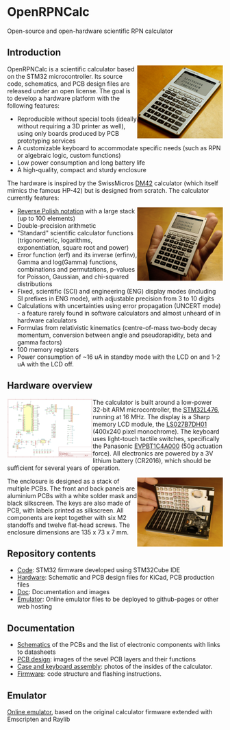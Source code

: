 # OpenRPNCalc
Open-source and open-hardware scientific RPN calculator

## Introduction

<img src="Doc/images/photo_34.jpg?raw=true" width="200" align="right">

OpenRPNCalc is a scientific calculator based on the STM32 microcontroller. Its source code, schematics, and PCB design files are released under an open license. The goal is to develop a hardware platform with the following features: 
  * Reproducible without special tools (ideally without requiring a 3D printer as well), using only boards produced by PCB prototyping services
  * A customizable keyboard to accommodate specific needs (such as RPN or algebraic logic, custom functions)
  * Low power consumption and long battery life
  * A high-quality, compact and sturdy enclosure

The hardware is inspired by the SwissMicros [DM42](https://www.swissmicros.com/product/dm42) calculator (which itself mimics the famous HP-42) but is designed from scratch. The calculator currently features: 

<img src="Doc/images/photo_front.jpg?raw=true" width="200" align="right">

  * [Reverse Polish notation](https://www.hpmuseum.org/rpn.htm) with a large stack (up to 100 elements)
  * Double-precision arithmetic
  * "Standard" scientific calculator functions (trigonometric, logarithms, exponentiation, square root and power)
  * Error function (erf) and its inverse (erfinv), Gamma and log(Gamma) functions, combinations and permutations, p-values for Poisson, Gaussian, and chi-squared distributions
  * Fixed, scientific (SCI) and engineering (ENG) display modes (including SI prefixes in ENG mode), with adjustable precision from 3 to 10 digits
  * Calculations with uncertainties using error propagation (UNCERT mode) - a feature rarely found in software calculators and almost unheard of in hardware calculators
  * Formulas from relativistic kinematics (centre-of-mass two-body decay momentum, conversion between angle and pseudorapidity, beta and gamma factors)
  * 100 memory registers
  * Power consumption of ~16 uA in standby mode with the LCD on and 1-2 uA with the LCD off. 

## Hardware overview

<img src="Doc/images/mcu_schematic.png" width="200" align="left">

The calculator is built around a low-power 32-bit ARM microcontroller, the [STM32L476](https://www.st.com/en/microcontrollers-microprocessors/stm32l476rg.html), running at 16 MHz. The display is a Sharp memory LCD module, the [LS027B7DH01](https://www.sharpsde.com/products/displays/model/LS027B7DH01/) (400x240 pixel monochrome). The keyboard uses light-touch tactile switches, specifically the Panasonic [EVPBT1C4A000](https://industry.panasonic.com/global/en/products/control/switch/light-touch/number/evpbt1c4a000) (50g actuation force). All electronics are powered by a 3V lithium battery (CR2016), which should be sufficient for several years of operation. 

<img src="Doc/images/photo_open.jpg?raw=true" width="200" align="right">

The enclosure is designed as a stack of multiple PCBs. The front and back panels are aluminium PCBs with a white solder mask and black silkscreen. The keys are also made of PCB, with labels printed as silkscreen. All components are kept together with six M2 standoffs and twelve flat-head screws. The enclosure dimensions are 135 x 73 x 7 mm. 

## Repository contents

   * [Code](Code): STM32 firmware developed using STM32Cube IDE
   * [Hardware](Hardware): Schematic and PCB design files for KiCad, PCB production files
   * [Doc](Doc): Documentation and images
   * [Emulator](Emulator): Online emulator files to be deployed to github-pages or other web hosting

## Documentation

   * [Schematics](Doc/schematics.md) of the PCBs and the list of electronic components with links to datasheets
   * [PCB design](Doc/pcb_design.md): images of the sevel PCB layers and their functions
   * [Case and keyboard assembly](Doc/case_design.md): photos of the insides of the calculator. 
   * [Firmware](Code/README.md): code structure and flashing instructions. 

## Emulator 

[Online emulator](https://apoluekt.github.io/OpenRPNCalc/Emulator/), based on the original calculator firmware extended with Emscripten and Raylib
